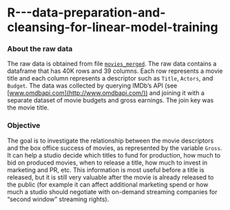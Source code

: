 # R---data-preparation-and-cleansing-for-linear-model-training

### About the raw data   
The raw data is obtained from file [`movies_merged`](https://s3.amazonaws.com/content.udacity-data.com/courses/gt-cs6242/project/movies_merged). The raw data contains a dataframe that has 40K rows and 39 columns. Each row represents a movie title and each column represents a descriptor such as `Title`, `Actors`, and `Budget`. The data was collected by querying IMDb’s API (see [www.omdbapi.com](http://www.omdbapi.com/)) and joining it with a separate dataset of movie budgets and gross earnings. The join key was the movie title. 

### Objective
The goal is to investigate the relationship between the movie descriptors and the box office success of movies, as represented by the variable `Gross`. It can help a studio decide which titles to fund for production, how much to bid on produced movies, when to release a title, how much to invest in marketing and PR, etc. This information is most useful before a title is released, but it is still very valuable after the movie is already released to the public (for example it can affect additional marketing spend or how much a studio should negotiate with on-demand streaming companies for “second window” streaming rights).
